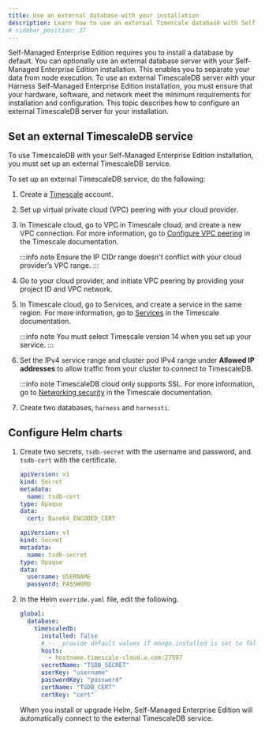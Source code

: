 ```yaml
---
title: Use an external database with your installation
description: Learn how to use an external Timescale database with Self-Managed Enterprise Edition installations. 
# sidebar_position: 37
---
```


Self-Managed Enterprise Edition requires you to install a database by default. You can optionally use an external database server with your Self-Managed Enterprise Edition installation. This enables you to separate your data from node execution. To use an external TimescaleDB server with your Harness Self-Managed Enterprise Edition installation, you must ensure that your hardware, software, and network meet the minimum requirements for installation and configuration. This topic describes how to configure an external TimescaleDB server for your installation.

## Set an external TimescaleDB service

To use TimescaleDB with your Self-Managed Enterprise Edition installation, you must set up an external TimescaleDB service.

To set up an external TimescaleDB service, do the following:

1. Create a [Timescale](https://portal.managed.timescale.com/login) account.

2. Set up virtual private cloud (VPC) peering with your cloud provider. 

3. In Timescale cloud, go to VPC in Timescale cloud, and create a new VPC connection. For more information, go to [Configure VPC peering](https://docs.timescale.com/mst/latest/vpc-peering/vpc-peering/) in the Timescale documentation.

   :::info note
   Ensure the IP CIDr range doesn't conflict with your cloud provider’s VPC range.
   :::

4. Go to your cloud provider, and initiate VPC peering by providing your project ID and VPC network.

5. In Timescale cloud, go to Services, and create a service in the same region. For more information, go to [Services](https://docs.timescale.com/mst/latest/about-mst/#services) in the Timescale documentation.

   :::info note
   You must select Timescale version 14 when you set up your service.
   :::

6. Set the IPv4 service range and cluster pod IPv4 range under **Allowed IP addresses** to allow traffic from your cluster to connect to TimescaleDB.

   :::info note
   TimescaleDB cloud only supports SSL. For more information, go to [Networking security](https://docs.timescale.com/use-timescale/latest/security/overview/#networking-security) in the Timescale documentation.

7. Create two databases, `harness` and `harnessti`.

## Configure Helm charts

1. Create two secrets, `tsdb-secret` with the username and password, and `tsdb-cert` with the certificate.

   ```yaml
   apiVersion: v1
   kind: Secret
   metadata:
     name: tsdb-cert
   type: Opaque
   data:
     cert: Base64_ENCODED_CERT
   ```

   ```yaml
   apiVersion: v1
   kind: Secret
   metadata:
     name: tsdb-secret
   type: Opaque
   data:
     username: USERNAME
     password: PASSWORD
   ```

2. In the Helm `override.yaml` file, edit the following.

   ```yaml
   global:
     database:
       timescaledb:
         installed: false
         # --  provide default values if mongo.installed is set to false
         hosts:
           - hostname.timescale-cloud.a.com:27597
         secretName: "TSDB_SECRET"
         userKey: "username"
         passwordKey: "password"
         certName: "TSDB_CERT"
         certKey: "cert"
    ```

   When you install or upgrade Helm, Self-Managed Enterprise Edition will automatically connect to the external TimescaleDB service.
